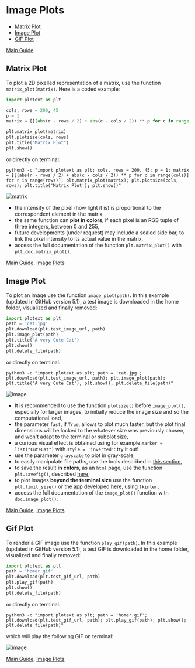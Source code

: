 # Image Plots
- [Matrix Plot](https://github.com/piccolomo/plotext/blob/master/readme/image.md#matrix-plot)
- [Image Plot](https://github.com/piccolomo/plotext/blob/master/readme/image.md#image-plot)
- [GIF Plot](https://github.com/piccolomo/plotext/blob/master/readme/image.md#gif-plot)

[Main Guide](https://github.com/piccolomo/plotext#guide)


## Matrix Plot
To plot a 2D pixelled representation of a matrix, use the function `matrix_plot(matrix)`. Here is a coded example:
```python
import plotext as plt

cols, rows = 200, 45
p = 1
matrix = [[(abs(r - rows / 2) + abs(c - cols / 2)) ** p for c in range(cols)] for r in range(rows)]

plt.matrix_plot(matrix)
plt.plotsize(cols, rows)
plt.title("Matrix Plot")
plt.show()
```
or directly on terminal:
```console
python3 -c "import plotext as plt; cols, rows = 200, 45; p = 1; matrix = [[(abs(r - rows / 2) + abs(c - cols / 2)) ** p for c in range(cols)] for r in range(rows)]; plt.matrix_plot(matrix); plt.plotsize(cols, rows); plt.title('Matrix Plot'); plt.show()"
```
![matrix](https://raw.githubusercontent.com/piccolomo/plotext/master/data/matrix.png)

- the intensity of the pixel (how light it is) is proportional to the correspondent element in the matrix,
- the same function can **plot in colors**, if each pixel is an RGB tuple of three integers, between 0 and 255,
- future developments (under request) may include a scaled side bar, to link the pixel intensity to its actual value in the matrix,
- access the full documentation of the function `plt.matrix_plot()` with `plt.doc.matrix_plot()`.

[Main Guide](https://github.com/piccolomo/plotext#guide), [Image Plots](https://github.com/piccolomo/plotext/blob/master/readme/image.md#image-plots)


## Image Plot
To plot an image use the function `image_plot(path)`. In this example (updated in GitHub version 5.1), a test image is downloaded in the home folder, visualized and finally removed:
```python
import plotext as plt
path = 'cat.jpg'
plt.download(plt.test_image_url, path)
plt.image_plot(path)
plt.title("A very Cute Cat")
plt.show()
plt.delete_file(path)
```
or directly on terminal:
```console
python3 -c "import plotext as plt; path = 'cat.jpg'; plt.download(plt.test_image_url, path); plt.image_plot(path); plt.title('A very Cute Cat'); plt.show(); plt.delete_file(path)"
```

![image](https://raw.githubusercontent.com/piccolomo/plotext/master/data/image.png)

- It is recommended to use the function `plotsize()` before `image_plot()`, especially for larger images, to initially reduce the image size and so the computational load,
- the parameter `fast`, if `True`, allows to plot much faster, but the plot final dimensions will be locked to the whatever size was previously chosen, and won't adapt to the terminal or subplot size,
- a curious visual effect is obtained using for example `marker = list("CuteCat")` with `style = 'inverted'`: try it out!
- use the parameter `grayscale` to plot in gray-scale,
- to easily manipulate file paths, use the tools described in [this section](https://github.com/piccolomo/plotext/blob/master/readme/utilities.md#file-utilities),
- to save the result **in colors**, as an `html` page, use the function `plt.savefig()`, described [here](https://github.com/piccolomo/plotext/blob/master/readme/utilities.md#useful-functions),
- to plot images **beyond the terminal size** use the function `plt.limit_size()` or the app developed [here](https://github.com/piccolomo/plotext/blob/master/readme/environments.md#tkinter), using `tkinter`,
- access the full documentation of the `image_plot()` function with `doc.image_plot()`.

[Main Guide](https://github.com/piccolomo/plotext#guide), [Image Plots](https://github.com/piccolomo/plotext/blob/master/readme/image.md#image-plots)


## Gif Plot
To render a GIF image use the function `play_gif(path)`. In this example (updated in GitHub version 5.1), a test GIF is downloaded in the home folder, visualized and finally removed:
```python
import plotext as plt
path = 'homer.gif'
plt.download(plt.test_gif_url, path)
plt.play_gif(path)
plt.show()
plt.delete_file(path)
```
or directly on terminal:
```console
python3 -c "import plotext as plt; path = 'homer.gif'; plt.download(plt.test_gif_url, path); plt.play_gif(path); plt.show(); plt.delete_file(path)"
```
which will play the following GIF on terminal:

![image](https://raw.githubusercontent.com/piccolomo/plotext/master/data/homer-rendered.gif)

[Main Guide](https://github.com/piccolomo/plotext#guide), [Image Plots](https://github.com/piccolomo/plotext/blob/master/readme/image.md#image-plots)